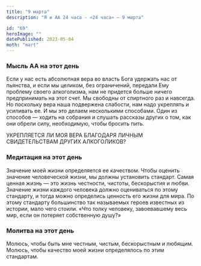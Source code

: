 ```yaml
---
title: "9 марта"
description: "Я и АА 24 часа - «24 часа» — 9 марта"

id: "69"
heroImage: ""
datePublished: 2023-05-04
moth: "mart"
---
```


### Мысль АА на этот день

Если у нас есть абсолютная вера во власть Бога удержать нас от пьянства, и
если мы целиком, без ограничений, передали Ему проблему своего алкоголизма,
нам не придется больше ничего предпринимать на этот счет. Мы свободны от
спиртного раз и навсегда. Но поскольку вера наша подвержена слабости, нам надо
укреплять и усиливать ее. И мы это делаем несколькими способами. Один из
способов — ходить на собрания и слушать рассказы других о том, как они обрели
силу, необходимую, чтобы бросить пить.

УКРЕПЛЯЕТСЯ ЛИ МОЯ ВЕРА БЛАГОДАРЯ ЛИЧНЫМ СВИДЕТЕЛЬСТВАМ ДРУГИХ АЛКОГОЛИКОВ?

### Медитация на этот день

Значение моей жизни определяется ее качеством. Чтобы оценить значение
человеческой жизни, мы должны установить стандарт. Самая ценная жизнь — это
жизнь честности, чистоты, бескорыстия и любви. Значение жизни каждого человека
должно оцениваться по этому стандарту, и тогда можно определись ценность его
жизни для мира. По этому стандарту большинство так называемых героев известных
из истории, мало чего стоили. «Что толку человеку, завоевавшему весь мир, если
он потеряет собственную душу?»

### Молитва на этот день

Молюсь, чтобы быть мне честным, чистым, бескорыстным и любящим. Молюсь, чтобы
качество моей жизни определялось по этим стандартам.
